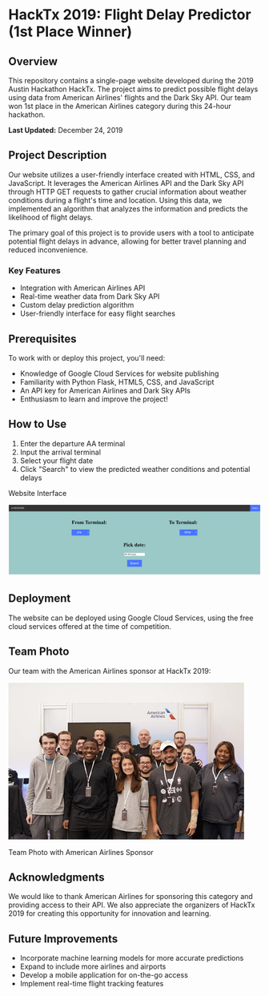 # HackTx 2019: Flight Delay Predictor (1st Place Winner)

## Overview

This repository contains a single-page website developed during the 2019 Austin Hackathon HackTx. The project aims to predict possible flight delays using data from American Airlines' flights and the Dark Sky API. Our team won 1st place in the American Airlines category during this 24-hour hackathon.

**Last Updated:** December 24, 2019

## Project Description

Our website utilizes a user-friendly interface created with HTML, CSS, and JavaScript. It leverages the American Airlines API and the Dark Sky API through HTTP GET requests to gather crucial information about weather conditions during a flight's time and location. Using this data, we implemented an algorithm that analyzes the information and predicts the likelihood of flight delays.

The primary goal of this project is to provide users with a tool to anticipate potential flight delays in advance, allowing for better travel planning and reduced inconvenience.

### Key Features

- Integration with American Airlines API
- Real-time weather data from Dark Sky API
- Custom delay prediction algorithm
- User-friendly interface for easy flight searches

## Prerequisites

To work with or deploy this project, you'll need:

- Knowledge of Google Cloud Services for website publishing
- Familiarity with Python Flask, HTML5, CSS, and JavaScript
- An API key for American Airlines and Dark Sky APIs
- Enthusiasm to learn and improve the project!

## How to Use

1. Enter the departure AA terminal
2. Input the arrival terminal
3. Select your flight date
4. Click "Search" to view the predicted weather conditions and potential delays

Website Interface

![Website Image](etc/websiteImage.png)


## Deployment

The website can be deployed using Google Cloud Services, using the free cloud services offered at the time of competition.

## Team Photo

Our team with the American Airlines sponsor at HackTx 2019:

![Team Photo Image](etc/hackTx.png)

Team Photo with American Airlines Sponsor

## Acknowledgments

We would like to thank American Airlines for sponsoring this category and providing access to their API. We also appreciate the organizers of HackTx 2019 for creating this opportunity for innovation and learning.

## Future Improvements

- Incorporate machine learning models for more accurate predictions
- Expand to include more airlines and airports
- Develop a mobile application for on-the-go access
- Implement real-time flight tracking features





